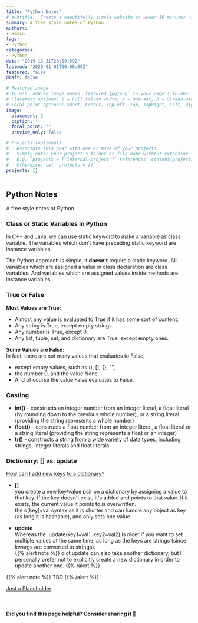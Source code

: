 ```yaml
---
title: 'Python Notes'
# subtitle: 'Create a beautifully simple website in under 10 minutes :rocket:'
summary: A free style notes of Python.
authors:
- admin
tags:
- Python
categories:
- Python
date: "2019-12-31T23:59:59Z"
lastmod: "2020-01-01T00:00:00Z"
featured: false
draft: false

# Featured image
# To use, add an image named `featured.jpg/png` to your page's folder.
# Placement options: 1 = Full column width, 2 = Out-set, 3 = Screen-width
# Focal point options: Smart, Center, TopLeft, Top, TopRight, Left, Right, BottomLeft, Bottom, BottomRight
image:
  placement: 2
  caption: ''
  focal_point: ""
  preview_only: false

# Projects (optional).
#   Associate this post with one or more of your projects.
#   Simply enter your project's folder or file name without extension.
#   E.g. `projects = ["internal-project"]` references `content/project/deep-learning/index.md`.
#   Otherwise, set `projects = []`.
projects: []
---
```


## Python Notes
A free style notes of Python.

### Class or Static Variables in Python

In C++ and Java, we can use static keyword to make a variable as class variable. The variables which don’t have preceding static keyword are instance variables.  

The Python approach is simple, it **doesn’t** require a static keyword. All variables which are assigned a value in class declaration are class variables. And variables which are assigned values inside methods are instance variables.  

### True or False

**Most Values are True:** 
- Almost any value is evaluated to True if it has some sort of content.  
- Any string is True, except empty strings.  
- Any number is True, except 0.  
- Any list, tuple, set, and dictionary are True, except empty ones.  

**Some Values are False:**  
In fact, there are not many values that evaluates to False,  
- except empty values, such as (), [], {}, "",  
- the number 0, and the value None.  
- And of course the value False evaluates to False.  

### Casting

- **int()** - constructs an integer number from an integer literal, a float literal (by rounding down to the previous whole number), or a string literal (providing the string represents a whole number)  
- **float()** - constructs a float number from an integer literal, a float literal or a string literal (providing the string represents a float or an integer)  
- **tr()** - constructs a string from a wide variety of data types, including strings, integer literals and float literals  

### Dictionary: [] vs. update
[How can I add new keys to a dictionary?](https://stackoverflow.com/questions/1024847/how-can-i-add-new-keys-to-a-dictionary)  
- **[]**  
you create a new key\value pair on a dictionary by assigning a value to that key. If the key doesn't exist, it's added and points to that value. If it exists, the current value it points to is overwritten.  
the d[key]=val syntax as it is shorter and can handle any object as key (as long it is hashable), and only sets one value

- **update**  
Whereas the .update(key1=val1, key2=val2) is nicer if you want to set multiple values at the same time, as long as the keys are strings (since kwargs are converted to strings).  
{{% alert note %}}
dict.update can also take another dictionary, but I personally prefer not to explicitly create a new dictionary in order to update another one. 
{{% /alert %}}


{{% alert note %}}
TBD
{{% /alert %}}


[Just a Placeholder](https://flycoolman.com)  


<br>

#### Did you find this page helpful? Consider sharing it 🙌
